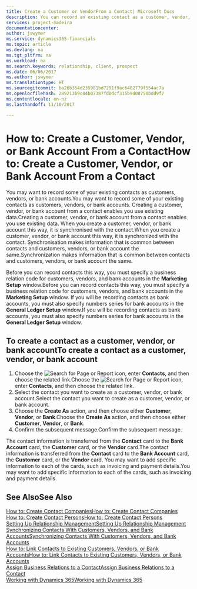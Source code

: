 ```yaml
---
title: Create a Customer or VendorFrom a Contact| Microsoft Docs
description: You can record an existing contact as a customer, vendor, or bank account using existing data and specifying a business relationship.
services: project-madeira
documentationcenter: 
author: jswymer
ms.service: dynamics365-financials
ms.topic: article
ms.devlang: na
ms.tgt_pltfrm: na
ms.workload: na
ms.search.keywords: relationship, client, prospect
ms.date: 06/06/2017
ms.author: jswymer
ms.translationtype: HT
ms.sourcegitcommit: ba26b354d235981bd7291f9ac6402779f554ac7a
ms.openlocfilehash: 289213b9c44b07387fd0dcf315b9d08750bdd9f7
ms.contentlocale: en-nz
ms.lasthandoff: 11/10/2017

---
```

# <a name="how-to-create-a-customer-vendor-or-bank-account-from-a-contact"></a><span data-ttu-id="ed3ad-103">How to: Create a Customer, Vendor, or Bank Account From a Contact</span><span class="sxs-lookup"><span data-stu-id="ed3ad-103">How to: Create a Customer, Vendor, or Bank Account From a Contact</span></span>
<span data-ttu-id="ed3ad-104">You may want to record some of your existing contacts as customers, vendors, or bank accounts.</span><span class="sxs-lookup"><span data-stu-id="ed3ad-104">You may want to record some of your existing contacts as customers, vendors, or bank accounts.</span></span> <span data-ttu-id="ed3ad-105">Creating a customer, vendor, or bank account from a contact enables you use existing data.</span><span class="sxs-lookup"><span data-stu-id="ed3ad-105">Creating a customer, vendor, or bank account from a contact enables you use existing data.</span></span> <span data-ttu-id="ed3ad-106">When you create a customer, vendor, or bank account this way, it is synchronised with the contact.</span><span class="sxs-lookup"><span data-stu-id="ed3ad-106">When you create a customer, vendor, or bank account this way, it is synchronized with the contact.</span></span> <span data-ttu-id="ed3ad-107">Synchronisation makes information that is common between contacts and customers, vendors, or bank account the same.</span><span class="sxs-lookup"><span data-stu-id="ed3ad-107">Synchronization makes information that is common between contacts and customers, vendors, or bank account the same.</span></span>

<span data-ttu-id="ed3ad-108">Before you can record contacts this way, you must specify a business relation code for customers, vendors, and bank accounts in the **Marketing Setup** window.</span><span class="sxs-lookup"><span data-stu-id="ed3ad-108">Before you can record contacts this way, you must specify a business relation code for customers, vendors, and bank accounts in the **Marketing Setup** window.</span></span> <span data-ttu-id="ed3ad-109">If you will be recording contacts as bank accounts, you must also specify numbers series for bank accounts in the **General Ledger Setup** window.</span><span class="sxs-lookup"><span data-stu-id="ed3ad-109">If you will be recording contacts as bank accounts, you must also specify numbers series for bank accounts in the **General Ledger Setup** window.</span></span>

## <a name="to-create-a-contact-as-a-customer-vendor-or-bank-account"></a><span data-ttu-id="ed3ad-110">To create a contact as a customer, vendor, or bank account</span><span class="sxs-lookup"><span data-stu-id="ed3ad-110">To create a contact as a customer, vendor, or bank account</span></span>
1. <span data-ttu-id="ed3ad-111">Choose the ![Search for Page or Report](media/ui-search/search_small.png "Search for Page or Report icon") icon, enter **Contacts**, and then choose the related link.</span><span class="sxs-lookup"><span data-stu-id="ed3ad-111">Choose the ![Search for Page or Report](media/ui-search/search_small.png "Search for Page or Report icon") icon, enter **Contacts**, and then choose the related link.</span></span>
2. <span data-ttu-id="ed3ad-112">Select the contact you want to create as a customer, vendor, or bank account.</span><span class="sxs-lookup"><span data-stu-id="ed3ad-112">Select the contact you want to create as a customer, vendor, or bank account.</span></span>
3. <span data-ttu-id="ed3ad-113">Choose the **Create As** action, and then choose either **Customer**, **Vendor**, or **Bank**.</span><span class="sxs-lookup"><span data-stu-id="ed3ad-113">Choose the **Create As** action, and then choose either **Customer**, **Vendor**, or **Bank**.</span></span>
4. <span data-ttu-id="ed3ad-114">Confirm the subsequent message.</span><span class="sxs-lookup"><span data-stu-id="ed3ad-114">Confirm the subsequent message.</span></span>

<span data-ttu-id="ed3ad-115">The contact information is transferred from the **Contact** card to the **Bank Account** card, the **Customer** card, or the **Vendor** card.</span><span class="sxs-lookup"><span data-stu-id="ed3ad-115">The contact information is transferred from the **Contact** card to the **Bank Account** card, the **Customer** card, or the **Vendor** card.</span></span> <span data-ttu-id="ed3ad-116">You may want to add specific information to each of the cards, such as invoicing and payment details.</span><span class="sxs-lookup"><span data-stu-id="ed3ad-116">You may want to add specific information to each of the cards, such as invoicing and payment details.</span></span>

## <a name="see-also"></a><span data-ttu-id="ed3ad-117">See Also</span><span class="sxs-lookup"><span data-stu-id="ed3ad-117">See Also</span></span>
[<span data-ttu-id="ed3ad-118">How to: Create Contact Companies</span><span class="sxs-lookup"><span data-stu-id="ed3ad-118">How to: Create Contact Companies</span></span>](marketing-create-contact-companies.md)  
[<span data-ttu-id="ed3ad-119">How to: Create Contact Persons</span><span class="sxs-lookup"><span data-stu-id="ed3ad-119">How to: Create Contact Persons</span></span>](marketing-create-contact-persons.md)  
[<span data-ttu-id="ed3ad-120">Setting Up Relationship Management</span><span class="sxs-lookup"><span data-stu-id="ed3ad-120">Setting Up Relationship Management</span></span>](marketing-setup-marketing.md)  
[<span data-ttu-id="ed3ad-121">Synchronizing Contacts With Customers, Vendors, and Bank Accounts</span><span class="sxs-lookup"><span data-stu-id="ed3ad-121">Synchronizing Contacts With Customers, Vendors, and Bank Accounts</span></span>](marketing-synchronize-contacts-customers-vendors-bank-accounts.md)  
[<span data-ttu-id="ed3ad-122">How to: Link Contacts to Existing Customers, Vendors, or Bank Accounts</span><span class="sxs-lookup"><span data-stu-id="ed3ad-122">How to: Link Contacts to Existing Customers, Vendors, or Bank Accounts</span></span>](marketing-how-link-contact.md)  
[<span data-ttu-id="ed3ad-123">Assign Business Relations to a Contact</span><span class="sxs-lookup"><span data-stu-id="ed3ad-123">Assign Business Relations to a Contact</span></span>](marketing-business-relations.md#AssignBusRelContact)  
[<span data-ttu-id="ed3ad-124">Working with Dynamics 365</span><span class="sxs-lookup"><span data-stu-id="ed3ad-124">Working with Dynamics 365</span></span>](ui-work-product.md)


